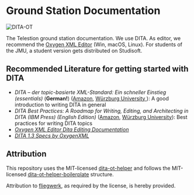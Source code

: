 # Ground Station Documentation

![DITA-OT](https://github.com/TelestionGroup/telestion-docs/workflows/DITA-OT/badge.svg)

The Telestion ground station documentation. 
We use DITA.
As editor, we recommend the [Oxygen XML Editor](https://www.oxygenxml.com/) (Win, macOS, Linux).
For students of the JMU, a student version gets distributed on Studisoft.

## Recommended Literature for getting started with DITA
- _DITA – der topic-basierte XML-Standard: Ein schneller Einstieg (essentials)_ (**German!**) ([Amazon](https://www.amazon.de/DITA-topic-basierte-XML-Standard-schneller-essentials-ebook/dp/B01AWPHJTM), [Würzburg University ](https://bibliothek.uni-wuerzburg.de/permalink/bv/BV043209348)): A good introduction to writing DITA in general
- _DITA Best Practices: A Roadmap for Writing, Editing, and Architecting in DITA (IBM Press) (English Edition)_ ([Amazon](https://www.amazon.de/DITA-Best-Practices-Roadmap-Architecting-ebook/dp/B005FEOU48/), [Würzburg University](https://katalog.bibliothek.uni-wuerzburg.de/TouchPoint/perma.do?q=+0%3D%22ZDB-30-ORH-047414049%22+IN+%5B2%5D&v=sunrise&l=de)): Best practices for writing DITA topics
- [_Oxygen XML Editor Dita Editing Documentation_](https://www.oxygenxml.com/doc/versions/22.1/ug-editor/topics/author-dita.html)
- [_DITA 1.3 Specs by OxygenXML_](https://www.oxygenxml.com/dita/1.3/specs/)

## Attribution
This repository uses the MIT-licensed [dita-ot-helper](https://github.com/fliegwerk/dita-ot-helper) and follows the MIT-licensed [dita-ot-helper-boilerplate](https://github.com/fliegwerk/dita-ot-helper-boilerplate) structure.

Attribution to [fliegwerk](https://github.com/fliegwerk), as required by the license, is hereby provided.